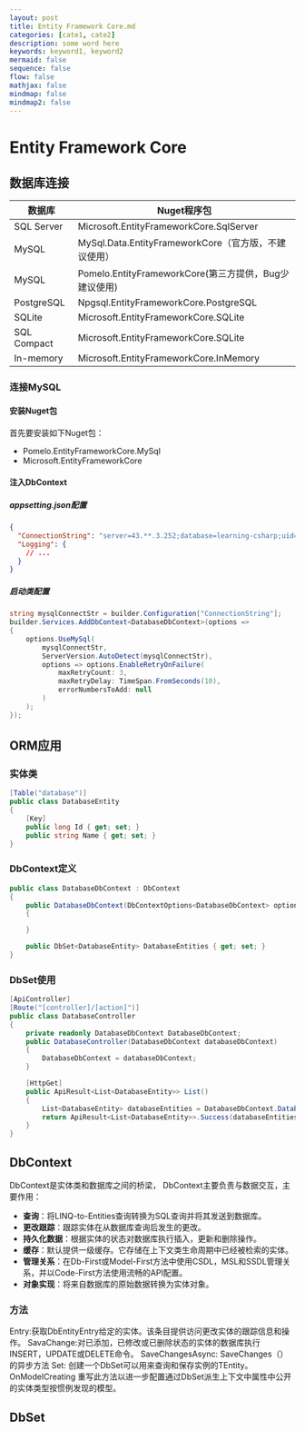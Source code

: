 ```yaml
---
layout: post
title: Entity Framework Core.md
categories: [cate1, cate2]
description: some word here
keywords: keyword1, keyword2
mermaid: false
sequence: false
flow: false
mathjax: false
mindmap: false
mindmap2: false
---
```

# Entity Framework Core

## 数据库连接

| **数据库**  | **Nuget程序包**                                       |
| ----------- | ----------------------------------------------------- |
| SQL Server  | Microsoft.EntityFrameworkCore.SqlServer               |
| MySQL       | MySql.Data.EntityFrameworkCore（官方版，不建议使用）  |
| MySQL       | Pomelo.EntityFrameworkCore(第三方提供，Bug少建议使用) |
| PostgreSQL  | Npgsql.EntityFrameworkCore.PostgreSQL                 |
| SQLite      | Microsoft.EntityFrameworkCore.SQLite                  |
| SQL Compact | Microsoft.EntityFrameworkCore.SQLite                  |
| In-memory   | Microsoft.EntityFrameworkCore.InMemory                |



### 连接MySQL

#### 安装Nuget包

首先要安装如下Nuget包：

- Pomelo.EntityFrameworkCore.MySql
- Microsoft.EntityFrameworkCore



#### 注入DbContext

##### appsetting.json配置

```json
{
  "ConnectionString": "server=43.**.3.252;database=learning-csharp;uid=***;password=***;port=3306;",
  "Logging": {
    // ...
  }
}
```



##### 启动类配置

```c#
string mysqlConnectStr = builder.Configuration["ConnectionString"];
builder.Services.AddDbContext<DatabaseDbContext>(options =>
{
    options.UseMySql(
        mysqlConnectStr,
        ServerVersion.AutoDetect(mysqlConnectStr),
        options => options.EnableRetryOnFailure(
            maxRetryCount: 3,
            maxRetryDelay: TimeSpan.FromSeconds(10),
            errorNumbersToAdd: null
        )
    );
});
```





## ORM应用

### 实体类

```c#
[Table("database")]
public class DatabaseEntity
{
    [Key]
    public long Id { get; set; }
    public string Name { get; set; }
}
```



### DbContext定义

```c#
public class DatabaseDbContext : DbContext
{
    public DatabaseDbContext(DbContextOptions<DatabaseDbContext> options) : base(options)
    {

    }

    public DbSet<DatabaseEntity> DatabaseEntities { get; set; }
}
```



### DbSet使用

```c#
[ApiController]
[Route("[controller]/[action]")]
public class DatabaseController
{
    private readonly DatabaseDbContext DatabaseDbContext;
    public DatabaseController(DatabaseDbContext databaseDbContext)
    {
        DatabaseDbContext = databaseDbContext;
    }

    [HttpGet]
    public ApiResult<List<DatabaseEntity>> List()
    {
        List<DatabaseEntity> databaseEntities = DatabaseDbContext.DatabaseEntities.ToList();
        return ApiResult<List<DatabaseEntity>>.Success(databaseEntities);
    }
}
```



## DbContext

DbContext是实体类和数据库之间的桥梁， DbContext主要负责与数据交互，主要作用：

- **查询**：将LINQ-to-Entities查询转换为SQL查询并将其发送到数据库。
- **更改跟踪**：跟踪实体在从数据库查询后发生的更改。
- **持久化数据**：根据实体的状态对数据库执行插入，更新和删除操作。
- **缓存**：默认提供一级缓存。它存储在上下文类生命周期中已经被检索的实体。
- **管理关系**：在Db-First或Model-First方法中使用CSDL，MSL和SSDL管理关系，并以Code-First方法使用流畅的API配置。
- **对象实现**：将来自数据库的原始数据转换为实体对象。



### 方法

Entry:获取DbEntityEntry给定的实体。该条目提供访问更改实体的跟踪信息和操作。
SavaChange:对已添加，已修改或已删除状态的实体的数据库执行INSERT，UPDATE或DELETE命令。
SaveChangesAsync: SaveChanges（）的异步方法
Set: 创建一个DbSet可以用来查询和保存实例的TEntity。
OnModelCreating 重写此方法以进一步配置通过DbSet派生上下文中属性中公开的实体类型按惯例发现的模型。



## DbSet

